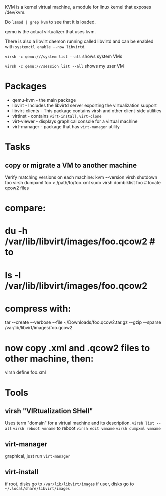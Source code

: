 KVM is a kernel virtual machine, a module for linux kernel that exposes /dev/kvm.

Do `lsmod | grep kvm` to see that it is loaded.

qemu is the actual virtualizer that uses kvm.

There is also a libvirt daemon running called libvirtd and can be enabled with `systemctl enable --now libvirtd`.

`virsh -c qemu:///system list --all` shows system VMs

`virsh -c qemu:///session list --all` shows my user VM

# Packages

* qemu-kvm - the main package
* libvirt - Includes the libvirtd server exporting the virtualization support
* libvirt-clients - This package contains virsh and other client-side utilities
* virtinst - contains `virt-install`, `virt-clone`
* virt-viewer - displays graphical console for a virtual machine
* virt-manager - package that has `virt-manager` utility

# Tasks

## copy or migrate a VM to another machine
Verify matching versions on each machine:
  kvm --version
  virsh shutdown foo
  virsh dumpxml foo > /path/to/foo.xml
  sudo virsh domblklist foo # locate qcow2 files
  # compare:
  #   du -h /var/lib/libvirt/images/foo.qcow2 # to
  #   ls -l /var/lib/libvirt/images/foo.qcow2
  # compress with:
  tar --create --verbose --file ~/Downloads/foo.qcow2.tar.gz --gzip --sparse /var/lib/libvirt/images/foo.qcow2
  # now copy .xml and .qcow2 files to other machine, then:
  virsh define foo.xml
  
# Tools

## virsh "VIRtualization SHell"
Uses term "domain" for a virtual machine and its description.
`virsh list --all`
`virsh reboot vmname` to reboot
`virsh edit vmname`
`virsh dumpxml vmname`

## virt-manager
graphical, just run `virt-manager`

## virt-install
if root, disks go to `/var/lib/libvirt/images`
if user, disks go to `~/.local/share/libvirt/images`

